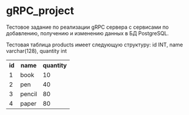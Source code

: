 # gRPC_project
Тестовое задание по реализации gRPC сервера с сервисами по добавлению, получению и изменению данных в БД PostgreSQL.

Тестовая таблица products имеет следующую структуру: id INT, name varchar(128), quantity int

<table>
    <tr>
        <th>id</th>
        <th>name</th>
        <th>quantity</th>
    </tr>
    <tr>
        <td>1</td>
        <td>book</td>
        <td>10</td>
    </tr>
    <tr>
        <td>2</td>
        <td>pen</td>
        <td>40</td>
    </tr>
    <tr>
        <td>3</td>
        <td>pencil</td>
        <td>80</td>
    </tr>
    <tr>
        <td>4</td>
        <td>paper</td>
        <td>80</td>
    </tr>
</table>
